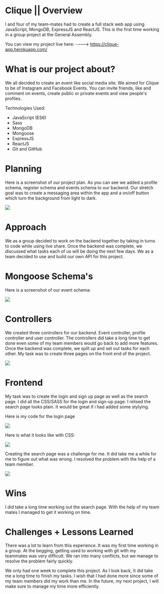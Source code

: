 # Clique  || Overview
I and four of my team-mates had to create a full stack web app using JavaScript,  MongoDB, ExpressJS and ReactJS. This is the first time working in a group project at the General Assembly.

You can view my project live here: ----> https://clique-app.herokuapp.com/



# What is our project about?

We all decided to create an event like social media site. We aimed for Clique to be of  Instagram and Facebook Events. You can invite friends, like and comment on events, create public or private events and view people's profiles.


Technologies Used:

* JavaScript (ES6)
* Sass
* MongoDB
* Mongoose
* ExpressJS
* ReactJS
* Git and GitHub

# Planning

Here is a screenshot of our project plan. As you can see we added a profile schema, register schema and events schema to our backend. Our stretch goal was to create a messaging area within the app and a on/off button which turn the background from light to dark. 

![](img/project3.png)

# Approach
We as a group decided to work on the backend together by taking in turns to code while using live share. Once the backend was complete, we discussed what tasks each of us will be doing the next few days. We as a team decided to use and build our own API for this project. 

# Mongoose Schema's
Here is a screenshot of our event schema:

![](img/event.png)

# Controllers

We created three controllers for our backend. Event controller, profile controller and user controller. The controllers did take a long time to get done even some of my team members would go back to add more features. Once the backend was complete, we split up and set out tasks for each other. My task was to create three pages on the front end of the project. 

![](img/controller.png)


# Frontend

My task was to create the login and sign up page as well as the search page. I did all the CSS/SASS for the login and sign-up page. I relised the search page looks plain. It would be great if i had added some stylying. 

Here is my code for the login page

![](img/login.png)

Here is what it looks like with CSS:

![](img/p3.png)

Creating the search page was a challenge for me. It did take me a while for me to figure out what was wrong. I resolved the problem with the help of a team member.

![](img/searchbar.png)

# Wins 
I did take a long time working out the search page. With the help of my team mates I managed to get it working on time. 


# Challenges + Lessons Learned
There was a lot to learn from this experience. It was my first time working in a group. At the begging, getting used to working with git with my teammates was very difficult. We ran into many conflicts, but we manage to resolve the problem fairly quickly. 

We only had one week to complete this project. As I look back, It did take me a long time to finish my tasks. I wish that I had done more since some of my team members did my work than me. In the future, my next project, I will make sure to manage my time more efficiently.
